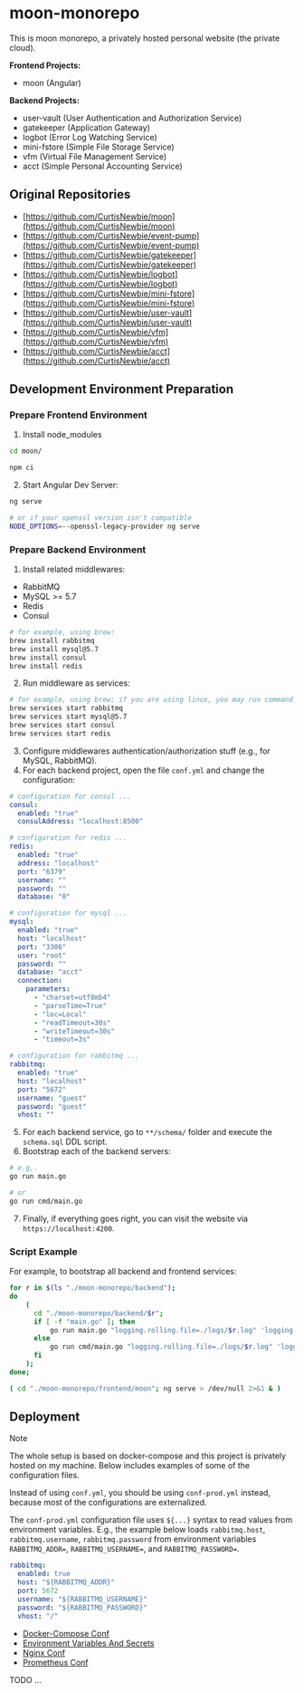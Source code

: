 # moon-monorepo

This is moon monorepo, a privately hosted personal website (the private cloud).

**Frontend Projects:**

- moon (Angular)

**Backend Projects:**

- user-vault (User Authentication and Authorization Service)
- gatekeeper (Application Gateway)
- logbot (Error Log Watching Service)
- mini-fstore (Simple File Storage Service)
- vfm (Virtual File Management Service)
- acct (Simple Personal Accounting Service)

## Original Repositories

- [https://github.com/CurtisNewbie/moon](https://github.com/CurtisNewbie/moon)
- [https://github.com/CurtisNewbie/event-pump](https://github.com/CurtisNewbie/event-pump)
- [https://github.com/CurtisNewbie/gatekeeper](https://github.com/CurtisNewbie/gatekeeper)
- [https://github.com/CurtisNewbie/logbot](https://github.com/CurtisNewbie/logbot)
- [https://github.com/CurtisNewbie/mini-fstore](https://github.com/CurtisNewbie/mini-fstore)
- [https://github.com/CurtisNewbie/user-vault](https://github.com/CurtisNewbie/user-vault)
- [https://github.com/CurtisNewbie/vfm](https://github.com/CurtisNewbie/vfm)
- [https://github.com/CurtisNewbie/acct](https://github.com/CurtisNewbie/acct)

## Development Environment Preparation

### Prepare Frontend Environment

1. Install node_modules

```sh
cd moon/

npm ci
```

2. Start Angular Dev Server:

```sh
ng serve

# or if your openssl version isn't compatible
NODE_OPTIONS=--openssl-legacy-provider ng serve
```

### Prepare Backend Environment

1. Install related middlewares:

- RabbitMQ
- MySQL >= 5.7
- Redis
- Consul

```sh
# for example, using brew:
brew install rabbitmq
brew install mysql@5.7
brew install consul
brew install redis
```

2. Run middleware as services:

```sh
# for example, using brew; if you are using linux, you may run command like: `sudo systemctl rabbitmq-server start`
brew services start rabbitmq
brew services start mysql@5.7
brew services start consul
brew services start redis
```

3. Configure middlewares authentication/authorization stuff (e.g., for MySQL, RabbitMQ).
4. For each backend project, open the file `conf.yml` and change the configuration:

```yaml
# configuration for consul ...
consul:
  enabled: "true"
  consulAddress: "localhost:8500"

# configuration for redis ...
redis:
  enabled: "true"
  address: "localhost"
  port: "6379"
  username: ""
  password: ""
  database: "0"

# configuration for mysql ...
mysql:
  enabled: "true"
  host: "localhost"
  port: "3306"
  user: "root"
  password: ""
  database: "acct"
  connection:
    parameters:
      - "charset=utf8mb4"
      - "parseTime=True"
      - "loc=Local"
      - "readTimeout=30s"
      - "writeTimeout=30s"
      - "timeout=3s"

# configuration for rabbitmq ...
rabbitmq:
  enabled: "true"
  host: "localhost"
  port: "5672"
  username: "guest"
  password: "guest"
  vhost: ""
```

5. For each backend service, go to `**/schema/` folder and execute the `schema.sql` DDL script.
6. Bootstrap each of the backend servers:

```sh
# e.g,.
go run main.go

# or
go run cmd/main.go
```

7. Finally, if everything goes right, you can visit the website via `https://localhost:4200`.

### Script Example

For example, to bootstrap all backend and frontend services:

```bash
for r in $(ls "./moon-monorepo/backend");
do
    (
      cd "./moon-monorepo/backend/$r";
      if [ -f "main.go" ]; then
          go run main.go "logging.rolling.file=./logs/$r.log" 'logging.file.max-backups=1' 'logging.file.max-size=30' > /dev/null 2>&1 &
      else
          go run cmd/main.go "logging.rolling.file=./logs/$r.log" 'logging.file.max-backups=1' 'logging.file.max-size=30' > /dev/null 2>&1 &
      fi
    );
done;

( cd "./moon-monorepo/frontend/moon"; ng serve > /dev/null 2>&1 & )
```

## Deployment

> [!NOTE]
>
> The whole setup is based on docker-compose and this project is privately hosted on my machine. Below includes examples of some of the configuration files.
>
> Instead of using `conf.yml`, you should be using `conf-prod.yml` instead, because most of the configurations are externalized.

The `conf-prod.yml` configuration file uses `${...}` syntax to read values from environment variables. E.g., the example below loads `rabbitmq.host`, `rabbitmq.username`, `rabbitmq.password` from environment variables `RABBITMQ_ADDR=`, `RABBITMQ_USERNAME=`, and `RABBITMQ_PASSWORD=`.

```yaml
rabbitmq:
  enabled: true
  host: "${RABBITMQ_ADDR}"
  port: 5672
  username: "${RABBITMQ_USERNAME}"
  password: "${RABBITMQ_PASSWORD}"
  vhost: "/"
```

- [Docker-Compose Conf](./deploy/docker-compose.yml)
- [Environment Variables And Secrets](./deploy/backend.env)
- [Nginx Conf](./deploy/nginx.conf)
- [Prometheus Conf](./deploy/prometheus.yml)

TODO ...